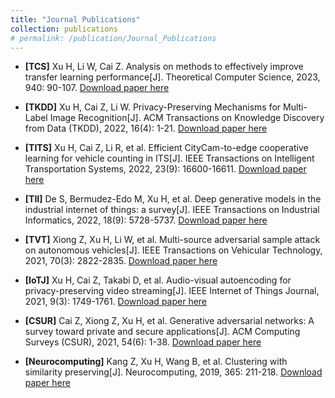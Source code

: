 ```yaml
---
title: "Journal Publications"
collection: publications
# permalink: /publication/Journal_Publications
---
```


- **[TCS]** Xu H, Li W, Cai Z. Analysis on methods to effectively improve transfer learning performance[J]. Theoretical Computer Science, 2023, 940: 90-107. [Download paper here](http://honghuixuhenry.github.io/files/TCS.pdf)

- **[TKDD]** Xu H, Cai Z, Li W. Privacy-Preserving Mechanisms for Multi-Label Image Recognition[J]. ACM Transactions on Knowledge Discovery from Data (TKDD), 2022, 16(4): 1-21. [Download paper here](http://honghuixuhenry.github.io/files/TKDD.pdf)

- **[TITS]** Xu H, Cai Z, Li R, et al. Efficient CityCam-to-edge cooperative learning for vehicle counting in ITS[J]. IEEE Transactions on Intelligent Transportation Systems, 2022, 23(9): 16600-16611. [Download paper here](http://honghuixuhenry.github.io/files/TITS.pdf)

- **[TII]** De S, Bermudez-Edo M, Xu H, et al. Deep generative models in the industrial internet of things: a survey[J]. IEEE Transactions on Industrial Informatics, 2022, 18(9): 5728-5737. [Download paper here](http://honghuixuhenry.github.io/files/TII.pdf)

- **[TVT]** Xiong Z, Xu H, Li W, et al. Multi-source adversarial sample attack on autonomous vehicles[J]. IEEE Transactions on Vehicular Technology, 2021, 70(3): 2822-2835. [Download paper here](http://honghuixuhenry.github.io/files/TVT.pdf)

- **[IoTJ]** Xu H, Cai Z, Takabi D, et al. Audio-visual autoencoding for privacy-preserving video streaming[J]. IEEE Internet of Things Journal, 2021, 9(3): 1749-1761. [Download paper here](http://honghuixuhenry.github.io/files/IoTJ.pdf)

- **[CSUR]** Cai Z, Xiong Z, Xu H, et al. Generative adversarial networks: A survey toward private and secure applications[J]. ACM Computing Surveys (CSUR), 2021, 54(6): 1-38. [Download paper here](http://honghuixuhenry.github.io/files/CSUR.pdf)

- **[Neurocomputing]** Kang Z, Xu H, Wang B, et al. Clustering with similarity preserving[J]. Neurocomputing, 2019, 365: 211-218. [Download paper here](http://honghuixuhenry.github.io/files/Neuro.pdf)
